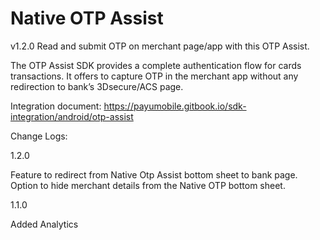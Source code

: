 # Native OTP Assist

v1.2.0
Read and submit OTP on merchant page/app with this OTP Assist.

The OTP Assist SDK provides a complete authentication flow for cards transactions. It offers to capture OTP in the merchant app without any redirection to bank’s 3Dsecure/ACS page.

Integration document: https://payumobile.gitbook.io/sdk-integration/android/otp-assist

Change Logs:

1.2.0

Feature to redirect from Native Otp Assist bottom sheet to bank page.
Option to hide merchant details from the Native OTP bottom sheet.


1.1.0

Added Analytics
